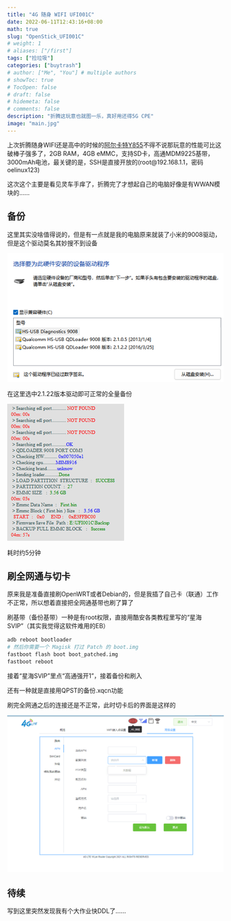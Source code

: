 ```yaml
---
title: "4G 随身 WIFI UFI001C"
date: 2022-06-11T12:43:16+08:00
math: true
slug: "OpenStick_UFI001C"
# weight: 1
# aliases: ["/first"]
tags: ["捡垃圾"]
categories: ["buytrash"]
# author: ["Me", "You"] # multiple authors
# showToc: true
# TocOpen: false
# draft: false
# hidemeta: false
# comments: false
description: "折腾这玩意也就图一乐，真好用还得5G CPE"
image: "main.jpg"
---
```


上次折腾随身WIFI还是高中的时候的[阿尔卡特Y855](https://www.mobosdata.com/phone/alcatel-one-touch-link-y855/)不得不说那玩意的性能可比这破棒子强多了，2GB RAM，4GB eMMC，支持SD卡，高通MDM9225基带，3000mAh电池，最关键的是，SSH是直接开放的(root\@192.168.1.1，密码oelinux123)

这次这个主要是看见灵车手痒了，折腾完了才想起自己的电脑好像是有WWAN模块的……

## 备份

这里其实没啥值得说的，但是有一点就是我的电脑原来就装了小米的9008驱动，但是这个驱动莫名其妙搜不到设备

![更换驱动](9008.png)

在这里选中2.1.22版本驱动即可正常的全量备份

![](FullBackup.png)

耗时约5分钟

## 刷全网通与切卡

原来我是准备直接刷OpenWRT或者Debian的，但是我插了自己卡（联通）工作不正常，所以想着直接把全网通基带也刷了算了

刷基带（备份基带）一种是有root权限，直接用酷安各类教程里写的“星海SVIP”（其实我觉得这软件难用的EB）

```sh
adb reboot bootloader
# 然后你需要一个 Magisk 打过 Patch 的 boot.img
fastboot flash boot boot_patched.img
fastboot reboot
```
接着“星海SVIP”里点“高通强开1”，接着备份和刷入

还有一种就是直接用QPST的备份.xqcn功能

刷完全网通之后的连接还是不正常，此时切卡后的界面是这样的

![](pic1.png)

## 待续

写到这里突然发现我有个大作业快DDL了……